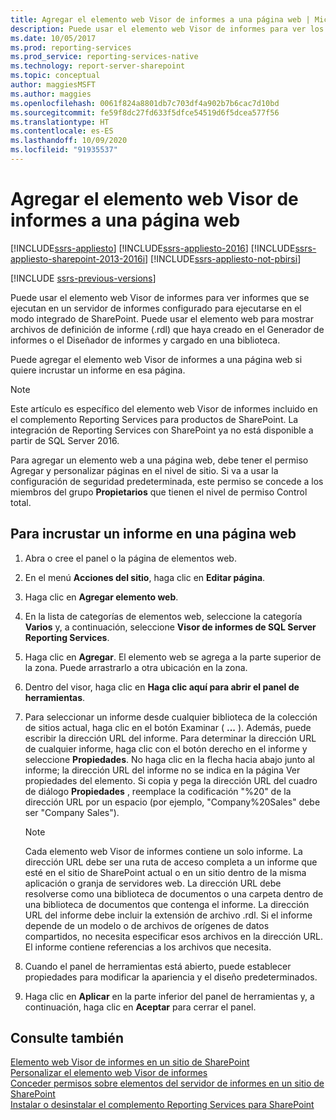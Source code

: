```yaml
---
title: Agregar el elemento web Visor de informes a una página web | Microsoft Docs
description: Puede usar el elemento web Visor de informes para ver los informes que se ejecutan en SQL Server Reporting Services en el modo integrado de SharePoint.
ms.date: 10/05/2017
ms.prod: reporting-services
ms.prod_service: reporting-services-native
ms.technology: report-server-sharepoint
ms.topic: conceptual
author: maggiesMSFT
ms.author: maggies
ms.openlocfilehash: 0061f824a8801db7c703df4a902b7b6cac7d10bd
ms.sourcegitcommit: fe59f8dc27fd633f5dfce54519d6f5dcea577f56
ms.translationtype: HT
ms.contentlocale: es-ES
ms.lasthandoff: 10/09/2020
ms.locfileid: "91935537"
---
```

# <a name="add-the-report-viewer-web-part-to-a-web-page"></a>Agregar el elemento web Visor de informes a una página web

[!INCLUDE[ssrs-appliesto](../../includes/ssrs-appliesto.md)] [!INCLUDE[ssrs-appliesto-2016](../../includes/ssrs-appliesto-2016.md)] [!INCLUDE[ssrs-appliesto-sharepoint-2013-2016i](../../includes/ssrs-appliesto-sharepoint-2013-2016.md)] [!INCLUDE[ssrs-appliesto-not-pbirsi](../../includes/ssrs-appliesto-not-pbirs.md)]

[!INCLUDE [ssrs-previous-versions](../../includes/ssrs-previous-versions.md)]

Puede usar el elemento web Visor de informes para ver informes que se ejecutan en un servidor de informes configurado para ejecutarse en el modo integrado de SharePoint. Puede usar el elemento web para mostrar archivos de definición de informe (.rdl) que haya creado en el Generador de informes o el Diseñador de informes y cargado en una biblioteca.

Puede agregar el elemento web Visor de informes a una página web si quiere incrustar un informe en esa página.

> [!NOTE]
> Este artículo es específico del elemento web Visor de informes incluido en el complemento Reporting Services para productos de SharePoint. La integración de Reporting Services con SharePoint ya no está disponible a partir de SQL Server 2016.

Para agregar un elemento web a una página web, debe tener el permiso Agregar y personalizar páginas en el nivel de sitio. Si va a usar la configuración de seguridad predeterminada, este permiso se concede a los miembros del grupo **Propietarios** que tienen el nivel de permiso Control total.

## <a name="to-embed-a-report-in-a-web-page"></a>Para incrustar un informe en una página web

1.  Abra o cree el panel o la página de elementos web.  
  
2.  En el menú **Acciones del sitio**, haga clic en **Editar página**.  
  
3.  Haga clic en **Agregar elemento web**.  
  
4.  En la lista de categorías de elementos web, seleccione la categoría **Varios** y, a continuación, seleccione **Visor de informes de SQL Server Reporting Services**.  
  
5.  Haga clic en **Agregar**. El elemento web se agrega a la parte superior de la zona. Puede arrastrarlo a otra ubicación en la zona.  
  
6.  Dentro del visor, haga clic en **Haga clic aquí para abrir el panel de herramientas**.  
  
7.  Para seleccionar un informe desde cualquier biblioteca de la colección de sitios actual, haga clic en el botón Examinar ( **...** ). Además, puede escribir la dirección URL del informe. Para determinar la dirección URL de cualquier informe, haga clic con el botón derecho en el informe y seleccione **Propiedades**. No haga clic en la flecha hacia abajo junto al informe; la dirección URL del informe no se indica en la página Ver propiedades del elemento. Si copia y pega la dirección URL del cuadro de diálogo **Propiedades** , reemplace la codificación "%20" de la dirección URL por un espacio (por ejemplo, "Company%20Sales" debe ser "Company Sales").  
  
    > [!NOTE]  
    >  Cada elemento web Visor de informes contiene un solo informe. La dirección URL debe ser una ruta de acceso completa a un informe que esté en el sitio de SharePoint actual o en un sitio dentro de la misma aplicación o granja de servidores web. La dirección URL debe resolverse como una biblioteca de documentos o una carpeta dentro de una biblioteca de documentos que contenga el informe. La dirección URL del informe debe incluir la extensión de archivo .rdl. Si el informe depende de un modelo o de archivos de orígenes de datos compartidos, no necesita especificar esos archivos en la dirección URL. El informe contiene referencias a los archivos que necesita.  
  
8.  Cuando el panel de herramientas está abierto, puede establecer propiedades para modificar la apariencia y el diseño predeterminados.  
  
9. Haga clic en **Aplicar** en la parte inferior del panel de herramientas y, a continuación, haga clic en **Aceptar** para cerrar el panel.  
  
## <a name="see-also"></a>Consulte también

 [Elemento web Visor de informes en un sitio de SharePoint](./report-viewer-web-part-sharepoint-site.md)   
 [Personalizar el elemento web Visor de informes](../../reporting-services/report-server-sharepoint/customize-the-report-viewer-web-part.md)   
 [Conceder permisos sobre elementos del servidor de informes en un sitio de SharePoint](../../reporting-services/security/granting-permissions-on-report-server-items-on-a-sharepoint-site.md)   
 [Instalar o desinstalar el complemento Reporting Services para SharePoint](../../reporting-services/install-windows/install-or-uninstall-the-reporting-services-add-in-for-sharepoint.md)